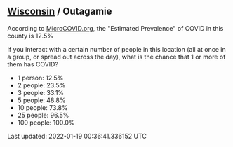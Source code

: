 
## [Wisconsin](/united-states/wisconsin) / Outagamie

According to [MicroCOVID.org](http://microcovid.org),
the "Estimated Prevalence" of COVID in this county is 12.5%

If you interact with a certain number of people in this location
(all at once in a group, or spread out across the day), what is the chance that
1 or more of them has COVID?

- 1 person: 12.5%
- 2 people: 23.5%
- 3 people: 33.1%
- 5 people: 48.8%
- 10 people: 73.8%
- 25 people: 96.5%
- 100 people: 100.0%

Last updated: 2022-01-19 00:36:41.336152 UTC
